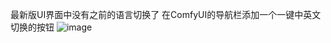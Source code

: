 最新版UI界面中没有之前的语言切换了
在ComfyUI的导航栏添加一个一键中英文切换的按钮
![image](https://github.com/user-attachments/assets/23d5b055-8820-4aea-9bc8-ec3ed35735a0)
